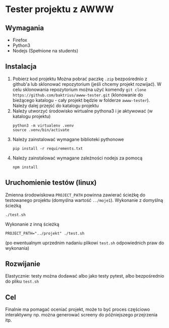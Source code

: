 # Tester projektu z AWWW
## Wymagania
- Firefox
- Python3
- Nodejs
(Spełnione na students)
## Instalacja

1. Pobierz kod projektu
   Można pobrać paczkę `.zip` bezpośrednio z github'a lub sklonować repozytorium (jeśli chcemy projekt rozwijać). W celu sklonowania repozytorium można użyć komendy `git clone https://github.com/baktrius/awww-tester.git` (klonowanie do bieżącego katalogu - cały projekt będzie w folderze `awww-tester`). Należy dalej przejść do katalogu projektu
2. Należy utworzyć środowisko wirtualne pythona3 i je aktywować (w katalogu projektu)
    ```
    python3 -m virtualenv .venv
    source .venv/bin/activate
    ```
3. Należy zainstalować wymagane biblioteki pythonowe
    ```
    pip install -r requirements.txt
    ```
4. Należy zainstalować wymagane zależności nodejs za pomocą
   ```
   npm install
   ```

## Uruchomienie testów (linux)
Zmienna środowiskowa `PROJECT_PATH` powinna zawierać ścieżkę do testowanego projektu (domyślna wartość `../moje1`). Wykonanie z domyślną ścieżką
```
./test.sh
```
Wykonanie z inną ścieżką
```
PROJECT_PATH="../projekt" ./test.sh
```
(po ewentualnym uprzednim nadaniu plikowi `test.sh` odpowiednich praw do wykonania)

## Rozwijanie
Elastycznie: testy można dodawać albo jako testy pytest, albo bezpośrednio do pliku `test.sh`

## Cel
Finalnie ma pomagać oceniać projekt, może to być proces częściowo interaktywny np. można generować screeny do późniejszego przejrzenia itp. 